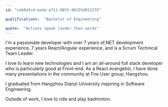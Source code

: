 ```yaml
---
id: "ceb0a5cd-eede-e711-80f2-00155d012275"

qualifications:  "Bachelor of Engineering"

quote:  "Actions speak louder than words"
---
```


I'm a passionate developer with over 7 years of.NET development experience, 7 years React/Angular experience, and is a Scrum Technical Team Leader.

I love to learn new technologies and I am an all-around full stack developer who is particularly good at Front-end. As a React evangelist, I have done many presentations in the community at Fire User group, Hangzhou.

I graduated from Hangzhou Dianzi University majoring in Software Engineering.

Outside of work, I love to ride and play badminton.   
